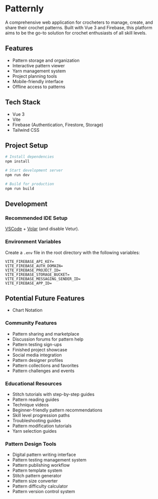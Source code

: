 # Patternly

A comprehensive web application for crocheters to manage, create, and share their crochet patterns. Built with Vue 3 and Firebase, this platform aims to be the go-to solution for crochet enthusiasts of all skill levels.

## Features

- Pattern storage and organization
- Interactive pattern viewer
- Yarn management system
- Project planning tools
- Mobile-friendly interface
- Offline access to patterns

## Tech Stack

- Vue 3
- Vite
- Firebase (Authentication, Firestore, Storage)
- Tailwind CSS

## Project Setup

```sh
# Install dependencies
npm install

# Start development server
npm run dev

# Build for production
npm run build
```

## Development

### Recommended IDE Setup

[VSCode](https://code.visualstudio.com/) + [Volar](https://marketplace.visualstudio.com/items?itemName=Vue.volar) (and disable Vetur).

### Environment Variables

Create a `.env` file in the root directory with the following variables:
```
VITE_FIREBASE_API_KEY=
VITE_FIREBASE_AUTH_DOMAIN=
VITE_FIREBASE_PROJECT_ID=
VITE_FIREBASE_STORAGE_BUCKET=
VITE_FIREBASE_MESSAGING_SENDER_ID=
VITE_FIREBASE_APP_ID=
```

## Potential Future Features
- Chart Notation

### Community Features
- Pattern sharing and marketplace
- Discussion forums for pattern help
- Pattern testing sign-ups
- Finished project showcase
- Social media integration
- Pattern designer profiles
- Pattern collections and favorites
- Pattern challenges and events

### Educational Resources
- Stitch tutorials with step-by-step guides
- Pattern reading guides
- Technique videos
- Beginner-friendly pattern recommendations
- Skill level progression paths
- Troubleshooting guides
- Pattern modification tutorials
- Yarn selection guides

### Pattern Design Tools
- Digital pattern writing interface
- Pattern testing management system
- Pattern publishing workflow
- Pattern template system
- Stitch pattern generator
- Pattern size converter
- Pattern difficulty calculator
- Pattern version control system
